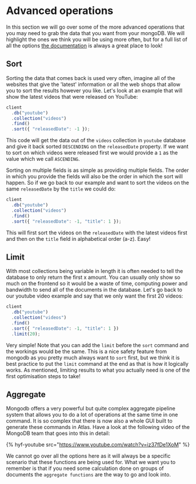# Advanced operations

In this section we will go over some of the more advanced operations that you may need to grab the data that you want from your mongoDB. We will highlight the ones we think you will be using more often, but for a full list of all the options [the documentation](https://www.mongodb.com/docs/manual/reference/method/js-collection/) is always a great place to look!

## Sort

Sorting the data that comes back is used very often, imagine all of the websites that give the 'latest' information or all the web shops that allow you to sort the results however you like. Let's look at an example that will show the latest videos that were released on YouTube:

```js
client
  .db("youtube")
  .collection("videos")
  .find()
  .sort({ "releasedDate": -1 });
```

This code will get the data out of the `videos` collection in `youtube` database and give it back sorted `DESCENDING` on the `releasedDate` property. If we want to sort on which videos were released first we would provide a `1` as the value which we call `ASCENDING`.

Sorting on multiple fields is as simple as providing multiple fields. The order in which you provide the fields will also be the order in which the sort will happen. So if we go back to our example and want to sort the videos on the same `releasedDate` by the `title` we could do:

```js
client
  .db("youtube")
  .collection("videos")
  .find()
  .sort({ "releasedDate": -1, "title": 1 });
```

This will first sort the videos on the `releasedDate` with the latest videos first and then on the `title` field in alphabetical order (a-z). Easy!

## Limit

With most collections being variable in length it is often needed to tell the database to only return the first x amount. You can usually only show so much on the frontend so it would be a waste of time, computing power and bandwidth to send all of the documents in the database. Let's go back to our youtube video example and say that we only want the first 20 videos:

```js
client
  .db("youtube")
  .collection("videos")
  .find()
  .sort({ "releasedDate": -1, "title": 1 })
  .limit(20);
```

Very simple! Note that you can add the `limit` before the `sort` command and the workings would be the same. This is a nice safety feature from mongodb as you pretty much always want to `sort` first, but we think it is best practice to put the `limit` command at the end as that is how it logically works. As mentioned, limiting results to what you actually need is one of the first optimisation steps to take!

## Aggregate

Mongodb offers a very powerful but quite complex aggregate pipeline system that allows you to do a lot of operations at the same time in one command. It is so complex that there is now also a whole GUI built to generate these commands in Atlas. Have a look at the following video of the MongoDB team that goes into this in detail:

{% hyf-youtube src="https://www.youtube.com/watch?v=iz37fDe1XoM" %}

We cannot go over all the options here as it will always be a specific scenario that these functions are being used for. What we want you to remember is that if you need some calculation done on groups of documents the `aggregate functions` are the way to go and look into.